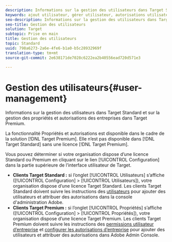 ```yaml
---
description: Informations sur la gestion des utilisateurs dans Target Standard et sur la gestion des propriétés et autorisations des entreprises dans Target Premium.
keywords: ajout utilisateur, gérer utilisateur, autorisations utilisateur
seo-description: Informations sur la gestion des utilisateurs dans Target Standard et sur la gestion des propriétés et autorisations des entreprises dans Target Premium.
seo-title: Gestion des utilisateurs
solution: Target
subtopic: Prise en main
title: Gestion des utilisateurs
topic: Standard
uuid: 798a6273-2a6e-4fe6-b1a0-b5c28932969f
translation-type: tm+mt
source-git-commit: 2e638171de7028c6222ea2b40556ead720d571e3

---
```



# Gestion des utilisateurs{#user-management}

Informations sur la gestion des utilisateurs dans Target Standard et sur la gestion des propriétés et autorisations des entreprises dans Target Premium.

La fonctionnalité Propriétés et autorisations est disponible dans le cadre de la solution [!DNL Target Premium]. Elle n’est pas disponible dans [!DNL Target Standard] sans une licence [!DNL Target Premium].

Vous pouvez déterminer si votre organisation dispose d’une licence Standard ou Premium en cliquant sur le lien [!UICONTROL Configuration] dans la partie supérieure de l’interface utilisateur de Target.

* **Clients Target Standard :** si l’onglet [!UICONTROL Utilisateurs] s’affiche ([!UICONTROL Configuration] &gt; [!UICONTROL Utilisateurs]), votre organisation dispose d’une licence Target Standard. Les clients Target Standard doivent suivre les instructions des [utilisateurs](/help/administrating-target/c-user-management/c-user-management/user-management.md) pour ajouter des utilisateurs et attribuer des autorisations dans la console d&#39;administration Adobe.
* **Clients Target Premium :** si l’onglet [!UICONTROL Propriétés] s’affiche ([!UICONTROL Configuration] &gt; [!UICONTROL Propriétés]), votre organisation dispose d’une licence Target Premium. Les clients Target Premium doivent suivre les instructions des [permissions utilisateur d’entreprise](../../administrating-target/c-user-management/property-channel/property-channel.md#concept_E396B16FA2024ADBA27BC056138F9838) et [configurer les autorisations d’entreprise](../../administrating-target/c-user-management/property-channel/properties-overview.md#concept_22F2855DBF0D4754B9460F5D68749C71) pour ajouter des utilisateurs et attribuer des autorisations dans Adobe Admin Console.


